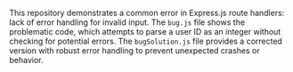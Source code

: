 This repository demonstrates a common error in Express.js route handlers:  lack of error handling for invalid input. The `bug.js` file shows the problematic code, which attempts to parse a user ID as an integer without checking for potential errors.  The `bugSolution.js` file provides a corrected version with robust error handling to prevent unexpected crashes or behavior.